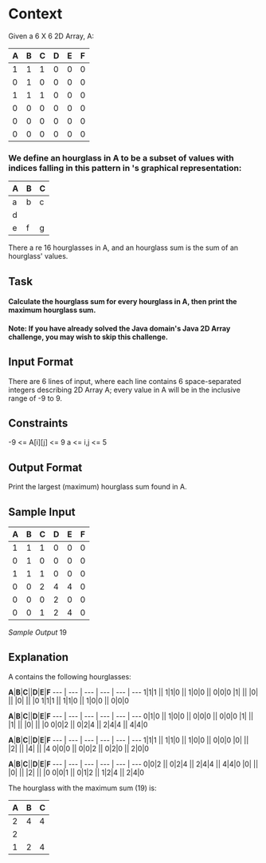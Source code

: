 # Context
Given a 6 X 6 2D Array, A:

**A**|**B**|**C**|**D**|**E**|**F**
--- | --- | --- | --- | --- | ---
1 | 1 | 1 | 0 | 0 | 0
0 | 1 | 0 | 0 | 0 | 0
1 | 1 | 1 | 0 | 0 | 0
0 | 0 | 0 | 0 | 0 | 0
0 | 0 | 0 | 0 | 0 | 0
0 | 0 | 0 | 0 | 0 | 0


### We define an hourglass in A to be a subset of values with indices falling in this pattern in 's graphical representation:

**A**|**B**|**C**
--- | --- | --- |
a | b | c
  | d |
e | f | g

 There a re 16 hourglasses in A, and an hourglass sum is the sum of an hourglass' values.

## Task
#### Calculate the hourglass sum for every hourglass in A, then print the maximum hourglass sum.

#### **Note:** If you have already solved the Java domain's Java 2D Array challenge, you may wish to skip this challenge.

## Input Format

There are 6 lines of input, where each line contains 6 space-separated integers describing 2D Array A; every value in A will be in the inclusive range of -9 to 9.

## Constraints
-9 <= A[i][j] <= 9
a <= i,j <= 5

## Output Format
Print the largest (maximum) hourglass sum found in A.

## Sample Input
**A**|**B**|**C**|**D**|**E**|**F**
--- | --- | --- | --- | --- | ---
1 | 1 | 1 | 0 | 0 | 0
0 | 1 | 0 | 0 | 0 | 0
1 | 1 | 1 | 0 | 0 | 0
0 | 0 | 2 | 4 | 4 | 0
0 | 0 | 0 | 2 | 0 | 0
0 | 0 | 1 | 2 | 4 | 0

*Sample Output*
19

## Explanation

A contains the following hourglasses:

**A**|**B**|**C**||**D**|**E**|**F**
--- | --- | --- | --- | --- | ---
1|1|1 ||  1|1|0   ||  1|0|0   ||  0|0|0
 |1|  ||   |0|    ||   |0|    ||   |0
1|1|1 ||  1|1|0   ||  1|0|0   ||  0|0|0

**A**|**B**|**C**||**D**|**E**|**F**
--- | --- | --- | --- | --- | ---
0|1|0  || 1|0|0   ||  0|0|0   ||  0|0|0
 |1|   ||  |1|    ||   |0|    ||   |0
0|0|2  || 0|2|4   ||  2|4|4   ||  4|4|0

**A**|**B**|**C**||**D**|**E**|**F**
--- | --- | --- | --- | --- | ---
1|1|1  || 1|1|0   || 1|0|0    || 0|0|0
 |0|   ||  |2|    ||  |4|     ||  |4
0|0|0  || 0|0|2   || 0|2|0    || 2|0|0

**A**|**B**|**C**||**D**|**E**|**F**
--- | --- | --- | --- | --- | ---
0|0|2  || 0|2|4  || 2|4|4  || 4|4|0
 |0|   ||  |0|   ||  |2|   ||  |0
0|0|1  || 0|1|2  || 1|2|4  || 2|4|0

The hourglass with the maximum sum (19) is:

**A**|**B**|**C**
--- | --- | --- |
2|4|4
 |2|
1|2|4
